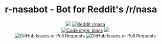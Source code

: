# r-nasabot - Bot for Reddit's /r/nasa

<p align="center">
<img src="https://img.shields.io/badge/python-3670A0?style=for-the-badge&logo=python&logoColor=ffdd54">
<a href="https://reddit.com/r/nasa"><img alt="Reddit r/nasa" src="https://img.shields.io/badge/Reddit-FF4500?style=for-the-badge&logo=reddit&logoColor=white"></a>
<br />
<a href="https://github.com/psf/black"><img alt="Code style: black" src="https://img.shields.io/badge/code%20style-black-000000.svg"></a>
<img src="https://tokei.rs/b1/github/dkozinn/r-nasabot">
<br />
<img alt="GitHub Issues or Pull Requests" src="https://img.shields.io/github/issues/dkozinn/r-nasabot">
<img alt="GitHub Issues or Pull Requests" src="https://img.shields.io/github/issues-closed/dkozinn/r-nasabot">
</p>
